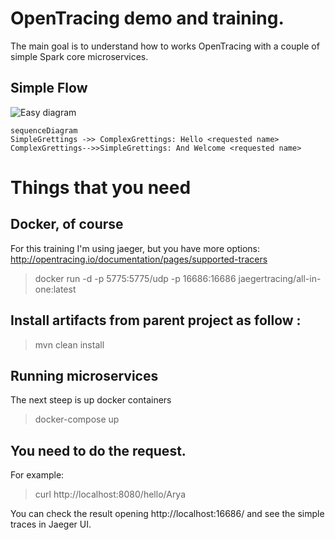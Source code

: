 # OpenTracing demo and training.

The main goal is to understand how to works OpenTracing with a couple of simple Spark core microservices.

## Simple Flow

![Easy diagram](https://github.com/sucius/opentracing_spark/blob/master/images/diagram.PNG "Diagram")

```mermaid
sequenceDiagram
SimpleGrettings ->> ComplexGrettings: Hello <requested name>
ComplexGrettings-->>SimpleGrettings: And Welcome <requested name>
```

# Things that you need

## Docker, of course

For this training I'm using jaeger, but you have more options: http://opentracing.io/documentation/pages/supported-tracers

> docker run -d -p 5775:5775/udp -p 16686:16686 jaegertracing/all-in-one:latest

## Install artifacts from parent project as follow :
> mvn clean install

## Running microservices
The next steep is up docker containers
> docker-compose up

## You need to do the request.

For example:
> curl http://localhost:8080/hello/Arya

You can check the result opening http://localhost:16686/ and see the simple traces in Jaeger UI.